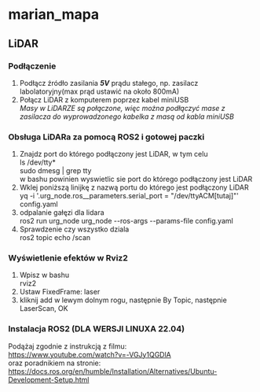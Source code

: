 # marian_mapa
## LiDAR
### Podłączenie
1. Podłącz źródło zasilania ***5V*** prądu stałego, np. zasilacz labolatoryjny(max prąd ustawić na około 800mA)
2. Połącz LiDAR z komputerem poprzez kabel miniUSB  
*Masy w LiDARZE są połączone, więc można podłączyć mase z zasilacza do wyprowadzonego kabelka z masą od kabla miniUSB*
### Obsługa LiDARa za pomocą ROS2 i gotowej paczki
1. Znajdz port do którego podłączony jest LiDAR, w tym celu  
ls /dev/tty*  
sudo dmesg | grep tty  
w bashu powinien wyswietlic sie port do którego podłączony jest LiDAR
2. Wklej poniższą linijkę z nazwą portu do którego jest podłączony LiDAR  
yq -i '.urg_node.ros__parameters.serial_port = "/dev/ttyACM[tutaj]"' config.yaml
3. odpalanie gałęzi dla lidara  
ros2 run urg_node urg_node --ros-args --params-file config.yaml
4. Sprawdzenie czy wszystko dziala  
ros2 topic echo /scan
### Wyświetlenie efektów w Rviz2
1. Wpisz w bashu  
rviz2
2. Ustaw FixedFrame: laser
3. kliknij add w lewym dolnym rogu, następnie By Topic, następnie LaserScan, OK
### Instalacja ROS2 (DLA WERSJI LINUXA 22.04)
Podążaj zgodnie z instrukcją z filmu:  
https://www.youtube.com/watch?v=-VGJy1QGDlA  
oraz poradnikiem na stronie:  
https://docs.ros.org/en/humble/Installation/Alternatives/Ubuntu-Development-Setup.html  

